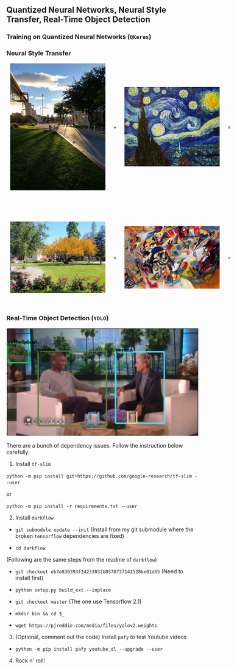 ## Quantized Neural Networks, Neural Style Transfer, Real-Time Object Detection

### Training on Quantized Neural Networks (`QKeras`)

### Neural Style Transfer


<div style="width:600px;display:flex;align-items:center;justify-content:space-around;margin-bottom:1rem">
  <img width="250px" src="images/1.jpg" alt="">
  <span> + </span>
  <img width="250px" src="styles/11.jpg" alt="">
  <span> = </span>
</div>

<img width="600px" src="preview/star.gif" alt="">

<div style="margin:1rem">&nbsp;</div>

<div style="width:600px;display:flex;align-items:center;justify-content:space-around;margin-bottom:1rem">
  <img width="250px" src="images/2.jpg" alt="">
  <span> + </span>
  <img width="250px" src="styles/10.jpg" alt="">
  <span> = </span>
</div>

<img width="600px" src="preview/fire.gif" alt="">


### Real-Time Object Detection (`YOLO`)

![](preview/yolo.png)

There are a bunch of dependency issues. Follow the instruction below carefully:

1. Install `tf-slim`

`python -m pip install git+https://github.com/google-research/tf-slim --user`

or

`python -m pip install -r requirements.txt --user`

2. Install `darkflow`

- `git submodule update --init` (Install from my git submodule where the broken `tensorflow` dependencies are fixed)

- `cd darkflow`


(Following are the same steps from the readme of `darkflow`)


- `git checkout eb7e830393f24233032b8578737141528be01d65` (Need to install first)

- `python setup.py build_ext --inplace`

- `git checkout master` (The one use Tensorflow 2.1)

- `mkdir bin && cd $_`

- `wget https://pjreddie.com/media/files/yolov2.weights`

3. (Optional, comment out the code) Install `pafy` to test Youtube videos

- `python -m pip install pafy youtube_dl --upgrade --user`

4. Rock n' roll!